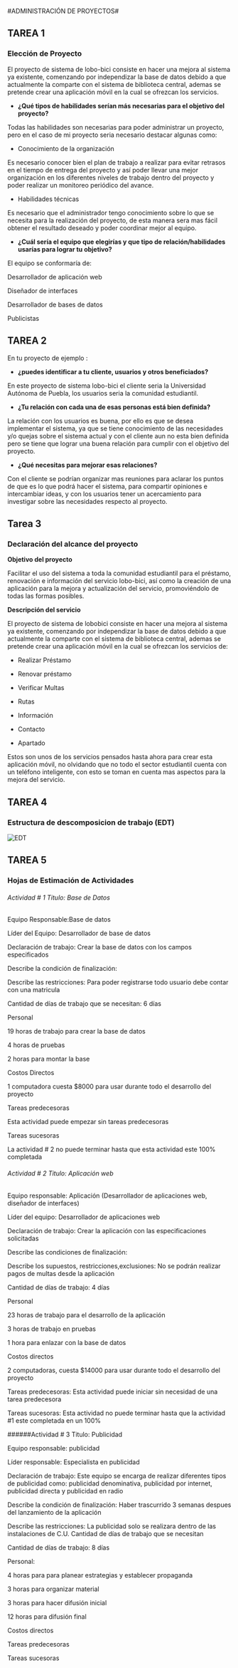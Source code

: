 #ADMINISTRACIÓN DE PROYECTOS#

## TAREA 1 ##

### Elección de Proyecto ###

El proyecto de sistema de lobo-bici consiste en hacer una mejora al sistema ya existente, comenzando por independizar la base de datos debido a que actualmente la comparte con el sistema de biblioteca central, ademas se pretende crear una aplicación móvil en la cual se ofrezcan los servicios.

- **¿Qué tipos de habilidades serían más necesarias para el objetivo del proyecto?**

Todas las habilidades son necesarias para poder administrar un proyecto, pero en el caso de mi proyecto seria necesario destacar algunas como: 

- Conocimiento de la organización

Es necesario conocer bien el plan de trabajo a realizar para evitar retrasos en el tiempo de entrega del proyecto y así poder llevar una mejor organización en los diferentes niveles de trabajo dentro del proyecto y poder realizar un monitoreo periódico del avance. 

- Habilidades técnicas 

Es necesario que el administrador tengo conocimiento sobre lo que se necesita para la realización del proyecto, de esta manera sera mas fácil obtener el resultado deseado y poder coordinar mejor al equipo.


- **¿Cuál sería el equipo que elegirías y que tipo de relación/habilidades usarías para lograr tu objetivo?**

El equipo se conformaría de:

Desarrollador de aplicación web

Diseñador de interfaces

Desarrollador de bases de datos

Publicistas 


## TAREA 2 ##

En tu proyecto de ejemplo :

- **¿puedes identificar a tu cliente, usuarios y otros beneficiados?**

En este proyecto de sistema lobo-bici el cliente seria la Universidad Autónoma de Puebla, los usuarios seria la comunidad estudiantil.

- **¿Tu relación con cada una de esas personas está bien definida?**

La relación con los usuarios es buena, por ello es que se desea implementar el sistema, ya que se tiene conocimiento de las necesidades y/o quejas sobre el sistema actual y con el cliente aun no esta bien definida  pero se tiene que lograr una buena relación para cumplir con el objetivo del proyecto.

- **¿Qué necesitas para mejorar esas relaciones?**

Con el cliente se podrían organizar mas reuniones para aclarar los puntos de que es lo que podrá hacer el sistema, para compartir opiniones e intercambiar ideas, y con los usuarios tener un acercamiento para investigar sobre las necesidades respecto al proyecto.

## Tarea 3 ##
### Declaración del alcance del proyecto ###


**Objetivo del proyecto**

Facilitar el uso del sistema a toda la comunidad estudiantil para el préstamo, renovación e información del servicio lobo-bici, así como la creación de una aplicación para la mejora y actualización del servicio, promoviéndolo de todas las formas posibles.

**Descripción del servicio**

El proyecto de sistema de lobobici consiste en hacer una mejora al sistema ya existente, comenzando por independizar la base de datos debido a que actualmente la comparte con el sistema de biblioteca central, ademas se pretende crear una aplicación móvil en la cual se ofrezcan los servicios de:

- Realizar Préstamo

- Renovar préstamo

- Verificar Multas

- Rutas

- Información

- Contacto

- Apartado

Estos son unos de los servicios pensados hasta ahora para crear esta aplicación móvil, no olvidando que no todo el sector estudiantil cuenta con un teléfono inteligente, con esto se toman en cuenta mas aspectos para la mejora del servicio.
 
## TAREA 4 
### Estructura de descomposicion de trabajo (EDT) 


![EDT](pictures/Captura1.jpg "ED")


## TAREA 5 
### Hojas de Estimación de Actividades

###### Actividad # 1 Titulo: Base de Datos

Equipo Responsable:Base de datos

Líder del Equipo: Desarrollador de base de datos

Declaración de trabajo: Crear la base de datos con los campos especificados

Describe la condición de finalización: 

Describe las restricciones: Para poder registrarse todo usuario debe contar con una matricula 

Cantidad de días de trabajo que se necesitan: 6 días

Personal

19 horas de trabajo para crear la base de datos

4 horas de pruebas 

2 horas para montar la base 

Costos Directos

1 computadora  cuesta $8000 para usar durante todo el desarrollo del proyecto

Tareas predecesoras 

Esta actividad puede empezar sin tareas predecesoras 

Tareas sucesoras 

La actividad # 2 no puede terminar hasta que esta actividad este 100% completada 


###### Actividad # 2 Titulo: Aplicación web 

Equipo responsable: Aplicación (Desarrollador de aplicaciones web, diseñador de interfaces)

Líder  del equipo: Desarrollador de aplicaciones web

Declaración de trabajo: Crear la aplicación con las especificaciones solicitadas

Describe las condiciones de finalización: 

Describe los supuestos, restricciones,exclusiones: No se podrán realizar pagos de multas desde la aplicación

Cantidad de días de trabajo: 4 días

Personal

23 horas de trabajo para el desarrollo de la aplicación 

3 horas de trabajo en pruebas 

1 hora para enlazar con la base de datos

Costos directos

2 computadoras, cuesta $14000 para usar durante todo el desarrollo del proyecto

Tareas predecesoras: Esta actividad puede iniciar sin necesidad de una tarea predecesora

Tareas sucesoras: Esta actividad no puede terminar hasta que la actividad #1 este completada en un 100%

######Actividad # 3 Titulo: Publicidad 

Equipo responsable: publicidad

Líder responsable: Especialista en publicidad

Declaración de trabajo: Este equipo se encarga de realizar diferentes tipos de publicidad como: publicidad denominativa, publicidad por internet, publicidad directa y publicidad en radio

Describe la condición de finalización: Haber trascurrido 3 semanas despues del lanzamiento de la aplicación 

Describe las restricciones: La publicidad solo se realizara dentro de las instalaciones de C.U. Cantidad de días de trabajo que se necesitan

Cantidad de días de trabajo: 8 días

Personal:

4 horas para para planear estrategias y establecer propaganda 

3 horas para organizar material 

3 horas para hacer difusión inicial 

12 horas para difusión final

Costos directos

Tareas predecesoras

Tareas sucesoras 